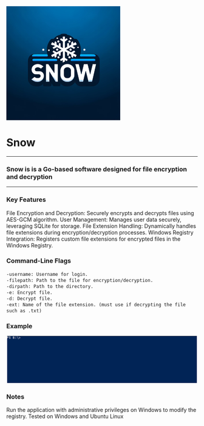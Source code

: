 <img src="https://github.com/MattRattigan/Snow/blob/master/snow.webp" alt="Alt text" width="300">

# Snow    
 
---
### Snow is is a Go-based software designed for file encryption and decryption
---

### Key Features

File Encryption and Decryption: Securely encrypts and decrypts files using AES-GCM algorithm.
User Management: Manages user data securely, leveraging SQLite for storage.
File Extension Handling: Dynamically handles file extensions during encryption/decryption processes.
Windows Registry Integration: Registers custom file extensions for encrypted files in the Windows Registry.

### Command-Line Flags

    -username: Username for login.
    -filepath: Path to the file for encryption/decryption.
    -dirpath: Path to the directory.
    -e: Encrypt file.
    -d: Decrypt file.
    -ext: Name of the file extension. (must use if decrypting the file such as .txt) 

### Example
<div align="center">
 <img src="https://github.com/MattRattigan/Snow/blob/master/img/snow.gif" alt="Alt text" width="500"/>
</div>

### Notes
Run the application with administrative privileges on Windows to modify the registry.
Tested on Windows and Ubuntu Linux
